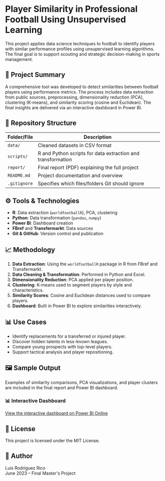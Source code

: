 # Player Similarity in Professional Football Using Unsupervised Learning

This project applies data science techniques to football to identify players with similar performance profiles using unsupervised learning algorithms. The final goal is to support scouting and strategic decision-making in sports management.

## 🎯 Project Summary

A comprehensive tool was developed to detect similarities between football players using performance metrics. The process includes data extraction from public sources, preprocessing, dimensionality reduction (PCA), clustering (K-means), and similarity scoring (cosine and Euclidean). The final insights are delivered via an interactive dashboard in Power BI.

## 📂 Repository Structure

| Folder/File     | Description                                                  |
|-----------------|--------------------------------------------------------------|
| `data/`         | Cleaned datasets in CSV format                               |
| `scripts/`      | R and Python scripts for data extraction and transformation |
| `report/`       | Final report (PDF) explaining the full project               |
| `README.md`     | Project documentation and overview                           |
| `.gitignore`    | Specifies which files/folders Git should ignore              |

## ⚙️ Tools & Technologies

- **R**: Data extraction (`worldfootballR`), PCA, clustering
- **Python**: Data transformation (`pandas`, `numpy`)
- **Power BI**: Dashboard creation
- **FBref** and **Transfermarkt**: Data sources
- **Git & GitHub**: Version control and publication

## 📈 Methodology

1. **Data Extraction**: Using the `worldfootballR` package in R from FBref and Transfermarkt.
2. **Data Cleaning & Transformation**: Performed in Python and Excel.
3. **Dimensionality Reduction**: PCA applied per player position.
4. **Clustering**: K-means used to segment players by style and characteristics.
5. **Similarity Scores**: Cosine and Euclidean distances used to compare players.
6. **Dashboard**: Built in Power BI to explore similarities interactively.

## 📊 Use Cases

- Identify replacements for a transferred or injured player.
- Discover hidden talents in less-known leagues.
- Compare young prospects with top-level players.
- Support tactical analysis and player repositioning.

## 🖼️ Sample Output

Examples of similarity comparisons, PCA visualizations, and player clusters are included in the final report and Power BI dashboard.

### 📊 Interactive Dashboard

[View the interactive dashboard on Power BI Online](https://app.powerbi.com/view?r=eyJrIjoiOWI3OTdlZjctYmQ0MC00MWNlLTkzM2YtMmE4MWNmZDhhZjI2IiwidCI6IjA1ZWE3NGEzLTkyYzUtNGMzMS05NzhhLTkyNWMzYzc5OWNkMCIsImMiOjh9)

## 📄 License

This project is licensed under the MIT License.

## 👤 Author

Luis Rodríguez Rico  
June 2023 – Final Master's Project
